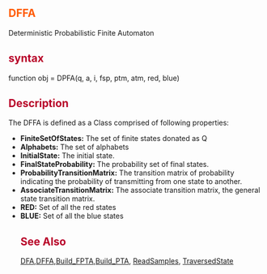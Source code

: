 <font color='FF5B00'><h2> DFFA </h2></font>
Deterministic Probabilistic Finite Automaton
<font color='B80028'><h2> syntax </h2></font>
function obj = DPFA(q, a, i, fsp, ptm, atm, red, blue)
<font color='B80028'><h2> Description </h2></font>
The DFFA is defined as a Class comprised of following properties:
  * **FiniteSetOfStates:** The set of finite states donated as Q
  * **Alphabets:** The set of alphabets
  * **InitialState:** The initial state.
  * **FinalStateProbability:** The probability set of final states.
  * **ProbabilityTransitionMatrix:** The transition matrix of probability indicating the probability of transmitting from one state to another.
  * **AssociateTransitionMatrix:** The associate transition matrix, the general state transition matrix.
  * **RED:** Set of all the red states
  * **BLUE:** Set of all the blue states
<font color='B80028'><h2> See Also </h2></font>
[DFA](DFA.md),[DFFA](DFFA.md),[Build\_FPTA](Build_FPTA.md),[Build\_PTA](BuildPTA.md), [ReadSamples](ReadSamples.md), [TraversedState](TraversedState.md)